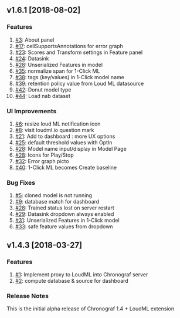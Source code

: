 ## v1.6.1 [2018-08-02]

### Features

1.  [#3](https://github.com/regel/chronograf/pull/3): About panel
1.  [#17](https://github.com/regel/chronograf/pull/17): cellSupportsAnnotations for error graph
1.  [#23](https://github.com/regel/chronograf/pull/23): Scores and Transform settings in Feature panel
1.  [#24](https://github.com/regel/chronograf/pull/24): Datasink
1.  [#28](https://github.com/regel/chronograf/pull/28): Unserialized Features in model
1.  [#35](https://github.com/regel/chronograf/pull/35): normalize span for 1-Click ML
1.  [#38](https://github.com/regel/chronograf/pull/38): tags (key/values) in 1-Click model name
1.  [#39](https://github.com/regel/chronograf/pull/39): retention policy value from Loud ML datasource
1.  [#42](https://github.com/regel/chronograf/pull/41): Donut model type
1.  [#44](https://github.com/regel/chronograf/pull/44): Load nab dataset

### UI Improvements

1.  [#6](https://github.com/regel/chronograf/pull/6): resize loud ML notification icon
1.  [#8](https://github.com/regel/chronograf/pull/8): visit loudml.io question mark
1.  [#21](https://github.com/regel/chronograf/pull/21): Add to dashboard : more UX options
1.  [#25](https://github.com/regel/chronograf/pull/25): default threshold values with OptIn
1.  [#28](https://github.com/regel/chronograf/pull/28): Model name input/display in Model Page
1.  [#28](https://github.com/regel/chronograf/pull/28): Icons for Play/Stop
1.  [#32](https://github.com/regel/chronograf/pull/32): Error graph picto
1.  [#40](https://github.com/regel/chronograf/pull/40): 1-Click ML becomes Create baseline

### Bug Fixes

1.  [#5](https://github.com/regel/chronograf/pull/5): cloned model is not running
1.  [#9](https://github.com/regel/chronograf/pull/9): database match for dashboard
1.  [#28](https://github.com/regel/chronograf/pull/28): Trained status lost on server restart
1.  [#29](https://github.com/regel/chronograf/pull/29): Datasink dropdown always enabled
1.  [#31](https://github.com/regel/chronograf/pull/31): Unserialized Features in 1-Click model
1.  [#33](https://github.com/regel/chronograf/pull/33): safe feature values from dropdown

## v1.4.3 [2018-03-27]

### Features

1.  [#1](https://github.com/regel/chronograf/pull/1): Implement proxy to LoudML into Chronograf server
1.  [#2](https://github.com/regel/chronograf/pull/2): compute database & source for dashboard

### Release Notes

This is the initial alpha release of Chronograf 1.4 + LoudML extension 
